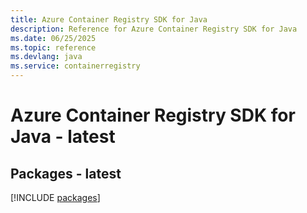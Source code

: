 ```yaml
---
title: Azure Container Registry SDK for Java
description: Reference for Azure Container Registry SDK for Java
ms.date: 06/25/2025
ms.topic: reference
ms.devlang: java
ms.service: containerregistry
---
```

# Azure Container Registry SDK for Java - latest
## Packages - latest
[!INCLUDE [packages](container-registry-index.md)]